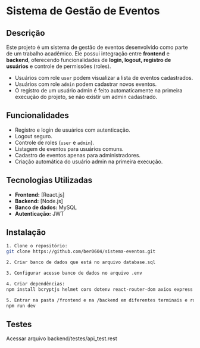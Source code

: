 # Sistema de Gestão de Eventos

## Descrição
Este projeto é um sistema de gestão de eventos desenvolvido como parte de um trabalho acadêmico. Ele possui integração entre **frontend** e **backend**, oferecendo funcionalidades de **login, logout, registro de usuários** e controle de permissões (roles).  

- Usuários com role `user` podem visualizar a lista de eventos cadastrados.  
- Usuários com role `admin` podem cadastrar novos eventos.  
- O registro de um usuário admin é feito automaticamente na primeira execução do projeto, se não existir um admin cadastrado.

## Funcionalidades
- Registro e login de usuários com autenticação.  
- Logout seguro.  
- Controle de roles (`user` e `admin`).  
- Listagem de eventos para usuários comuns.  
- Cadastro de eventos apenas para administradores.  
- Criação automática do usuário admin na primeira execução.

## Tecnologias Utilizadas
- **Frontend:** [React.js]
- **Backend:** [Node.js] 
- **Banco de dados:** MySQL
- **Autenticação:** JWT  

## Instalação

```bash
1. Clone o repositório:  
git clone https://github.com/ber0604/sistema-eventos.git

2. Criar banco de dados que está no arquivo database.sql

3. Configurar acesso banco de dados no arquivo .env

4. Criar dependências:
npm install bcryptjs helmet cors dotenv react-router-dom axios express mysql2

5. Entrar na pasta /frontend e na /backend em diferentes terminais e rodar o comando:
npm run dev
```

## Testes
  Acessar arquivo backend/testes/api_test.rest



